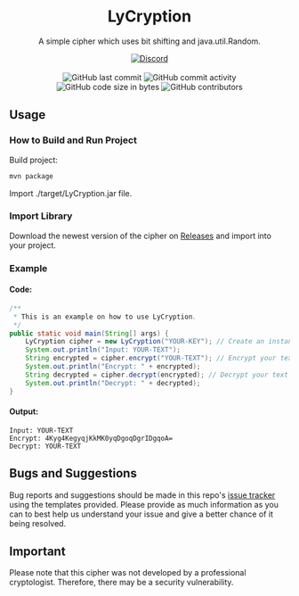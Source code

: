 <h1 align="center">LyCryption</h1>

<p align="center">A simple cipher which uses bit shifting and java.util.Random.</p>

<div align="center">
    <a href="https://discord.gg/5UmsQP4MFH"><img src="https://img.shields.io/discord/610120595765723137?logo=discord" alt="Discord"/></a>
    <br><br>
    <img src="https://img.shields.io/github/last-commit/Lyzev/LyCryption" alt="GitHub last commit"/>
    <img src="https://img.shields.io/github/commit-activity/w/Lyzev/LyCryption" alt="GitHub commit activity"/>
    <br>
    <img src="https://img.shields.io/github/languages/code-size/Lyzev/LyCryption" alt="GitHub code size in bytes"/>
    <img src="https://img.shields.io/github/contributors/Lyzev/LyCryption" alt="GitHub contributors"/>
</div>

## Usage

### How to Build and Run Project
Build project: 
```bash
mvn package
```
Import ./target/LyCryption.jar file.

### Import Library
Download the newest version of the cipher on [Releases](https://github.com/Lyzev/LyCryption/releases) and import into your project.

### Example
#### Code:
```java
/**
 * This is an example on how to use LyCryption.
 */
public static void main(String[] args) {
    LyCryption cipher = new LyCryption("YOUR-KEY"); // Create an instance of LyCryption with your own key
    System.out.println("Input: YOUR-TEXT");
    String encrypted = cipher.encrypt("YOUR-TEXT"); // Encrypt your text with the method encrypt of the instance
    System.out.println("Encrypt: " + encrypted);
    String decrypted = cipher.decrypt(encrypted); // Decrypt your text with the method decrypt of the instance
    System.out.println("Decrypt: " + decrypted);
}
```
#### Output:
```
Input: YOUR-TEXT
Encrypt: 4Kyg4KegyqjKkMK0yqDgoqDgrIDgqoA=
Decrypt: YOUR-TEXT
```

## Bugs and Suggestions
Bug reports and suggestions should be made in this repo's [issue tracker](https://github.com/Lyzev/LyCryption/issues) using the templates provided. Please provide as much information as you can to best help us understand your issue and give a better chance of it being resolved.

## Important
Please note that this cipher was not developed by a professional cryptologist. Therefore, there may be a security vulnerability.
